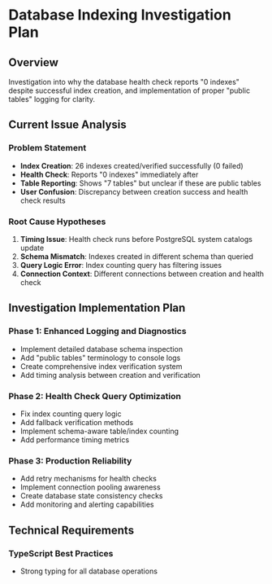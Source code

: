 
# Database Indexing Investigation Plan

## Overview
Investigation into why the database health check reports "0 indexes" despite successful index creation, and implementation of proper "public tables" logging for clarity.

## Current Issue Analysis

### Problem Statement
- **Index Creation**: 26 indexes created/verified successfully (0 failed)
- **Health Check**: Reports "0 indexes" immediately after
- **Table Reporting**: Shows "7 tables" but unclear if these are public tables
- **User Confusion**: Discrepancy between creation success and health check results

### Root Cause Hypotheses
1. **Timing Issue**: Health check runs before PostgreSQL system catalogs update
2. **Schema Mismatch**: Indexes created in different schema than queried
3. **Query Logic Error**: Index counting query has filtering issues
4. **Connection Context**: Different connections between creation and health check

## Investigation Implementation Plan

### Phase 1: Enhanced Logging and Diagnostics
- Implement detailed database schema inspection
- Add "public tables" terminology to console logs
- Create comprehensive index verification system
- Add timing analysis between creation and verification

### Phase 2: Health Check Query Optimization
- Fix index counting query logic
- Add fallback verification methods
- Implement schema-aware table/index counting
- Add performance timing metrics

### Phase 3: Production Reliability
- Add retry mechanisms for health checks
- Implement connection pooling awareness
- Create database state consistency checks
- Add monitoring and alerting capabilities

## Technical Requirements

### TypeScript Best Practices
- Strong typing for all database operations
